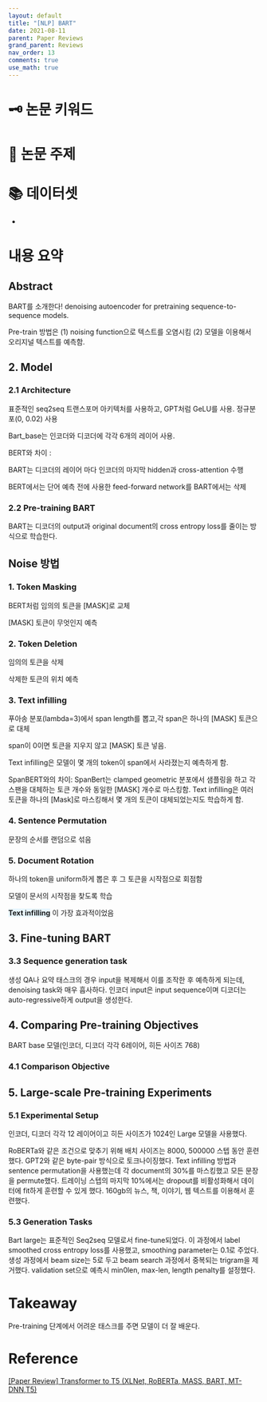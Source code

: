 ```yaml
---
layout: default
title: "[NLP] BART"
date: 2021-08-11
parent: Paper Reviews
grand_parent: Reviews
nav_order: 13
comments: true
use_math: true
---
```






#  🗝️ 논문 키워드





# 📑 논문 주제





# 📚 데이터셋

* 

# 내용 요약

## Abstract

BART를 소개한다! denoising autoencoder for pretraining sequence-to-sequence models.

Pre-train 방법은 (1) noising function으로 텍스트를 오염시킴 (2) 모델을 이용해서 오리지널 텍스트를 예측함.

## 2. Model

### 2.1 Architecture

표준적인 seq2seq 트랜스포머 아키텍처를 사용하고, GPT처럼 GeLU를 사용. 정규분포(0, 0.02) 사용

Bart_base는 인코더와 디코더에 각각 6개의 레이어 사용.

BERT와 차이 : 

BART는 디코더의 레이어 마다 인코더의 마지막 hidden과 cross-attention 수행

BERT에서는 단어 예측 전에 사용한 feed-forward network를 BART에서는 삭제



### 2.2 Pre-training BART

BART는 디코더의 output과 original document의 cross entropy loss를 줄이는 방식으로 학습한다.



## Noise 방법

### 1. Token Masking

BERT처럼 임의의 토큰을 [MASK]로 교체

[MASK] 토큰이 무엇인지 예측



### 2. Token Deletion

임의의 토큰을 삭제

삭제한 토큰의 위치 예측



### 3. Text infilling

푸아송 분포(lambda=3)에서 span length를 뽑고,각 span은 하나의 [MASK] 토큰으로 대체

span이 0이면 토큰을 지우지 않고 [MASK] 토큰 넣음.

Text infilling은 모델이 몇 개의 token이 span에서 사라졌는지 예측하게 함. 



SpanBERT와의 차이: SpanBert는 clamped geometric 분포에서 샘플링을 하고 각 스팬을 대체하는 토큰 개수와 동일한 [MASK] 개수로 마스킹함. Text infilling은 여러 토큰을 하나의 [Mask]로 마스킹해서 몇 개의 토큰이 대체되었는지도 학습하게 함.



### 4. Sentence Permutation

문장의 순서를 랜덤으로 섞음



### 5. Document Rotation

하나의 token을 uniform하게 뽑은 후 그 토큰을 시작점으로 회점함

모델이 문서의 시작점을 찾도록 학습



 <span style="background:#e8f7ff">**Text infilling**</span> 이 가장 효과적이었음





## 3. Fine-tuning BART

### 3.3 Sequence generation task

생성 QA나 요약 태스크의 경우 input을 복제해서 이를 조작한 후 예측하게 되는데, denoising task와 매우 흡사하다. 인코더 input은 input sequence이며 디코더는 auto-regressive하게 output을 생성한다. 



## 4. Comparing Pre-training Objectives

BART base 모델(인코더, 디코더 각각 6레이어, 히든 사이즈 768)



### 4.1 Comparison Objective

## 5. Large-scale Pre-training Experiments

### 5.1 Experimental Setup

인코더, 디코더 각각 12 레이어이고 히든 사이즈가 1024인 Large 모델을 사용했다.

RoBERTa와 같은 조건으로 맞추기 위해 배치 사이즈는 8000, 500000 스텝 동안 훈련했다. GPT2와 같은 byte-pair 방식으로 토크나이징했다. Text infilling 방법과 sentence permutation을 사용했는데 각 document의 30%를 마스킹했고 모든 문장을 permute했다. 트레이닝 스텝의 마지막 10%에서는 dropout를 비활성화해서 데이터에 fit하게 훈련할 수 있게 했다. 160gb의 뉴스, 책, 이야기, 웹 텍스트를 이용해서 훈련했다. 

### 5.3 Generation Tasks

Bart large는 표준적인 Seq2seq 모델로서 fine-tune되었다. 이 과정에서 label smoothed cross entropy loss를 사용했고, smoothing parameter는 0.1로 주었다. 생성 과정에서 beam size는 5로 두고 beam search 과정에서 중복되는 trigram을 제거했다. validation set으로 예측시 min0len, max-len, length penalty를 설정했다.



# Takeaway

Pre-training 단계에서 어려운 태스크를 주면 모델이 더 잘 배운다.





# Reference

[[Paper Review] Transformer to T5 (XLNet, RoBERTa, MASS, BART, MT-DNN,T5)](https://www.youtube.com/watch?v=v7diENO2mEA&list=LL&index=2&t=5s)
